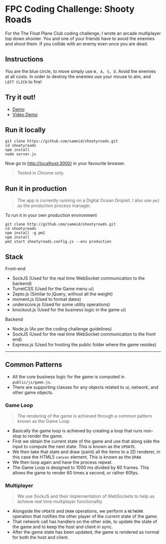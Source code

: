 # FPC Coding Challenge: Shooty Roads

For the The Float Plane Club coding challenge, I wrote an arcade multiplayer top down shooter. You and one of your friends have to avoid the enemies and shoot them. If you collide with an enemy even once you are dead.

## Instructions

You are the blue circle, to move simply use `W, A, S, D`. Avoid the enemies at all costs. In order to destroy the enemies use your mouse to aim, and `LEFT CLICK` to fire!

## Try it out!

- [Demo](http://104.131.183.120:8080/)
- [Video Demo](https://youtu.be/mA6uXrE4ZlQ)

## Run it locally

```
git clone https://github.com/sameid/shootyroads.git
cd shootyroads
npm install
node server.js
```

Now go to [http://localhost:3000/](http://localhost:3000/) in your favourite browser.
> Tested in Chrome only.

## Run it in production

> The app is currently running on a Digital Ocean Droplet. I also use `pm2` as the production process manager.

To run it in your own production environment
```
git clone http://github.com/sameid/shootyroads.git
cd shootyroads
npm install -g pm2
npm install
pm2 start shootyroads.config.js --env production
```

## Stack

Front-end
- SockJS (Used for the real time WebSocket communication to the backend)
- TurretCSS (Used for the Game menu ui)
- Zepto.js (Similar to jQuery, without all the weight)
- moment.js (Used to format dates)
- underscore.js (Used for some utility operations)
- knockout.js (Used for the business logic in the game ui)

Backend
- Node.js (As per the coding challenge guidelines)
- SockJS (Used for the real time WebSocket communication to the front end)
- Express.js (Used for hosting the public folder where the game resides)

---

## Common Patterns

- All the core business logic for the game is computed in `public/js/game.js`.
- There are supporting classes for any objects related to ui, network, and other game objects.

### Game Loop
> The rendering of the game is achieved through a common pattern known as the Game Loop.
- Basically the game loop is achieved by creating a loop that runs non-stop to render the game.
- First we obtain the current state of the game and use that along side the input to compute the next state. This is known as the `UPDATE`.
- We then take that state and draw (paint) all the items to a 2D renderer, in this case the HTML5 `canvas` element. This is known as the `DRAW`.
- We then loop again and have the process repeat.
- The Game Loop is designed to 1000 ms divided by 60 frames. This allows the game to render 60 times a second, or rather 60fps.

### Multiplayer
> We use SockJS and their implementation of WebSockets to help us achieve real time multiplayer functionality
- Alongside the `UPDATE` and `DRAW` operations, we perform a `NETWORK` operation that notifies the other player of the current state of the game.
- That network call has handlers on the other side, to update the state of the game and to keep the host and client in sync.
- After the game state has been updated, the game is rendered as normal for both the host and client.
